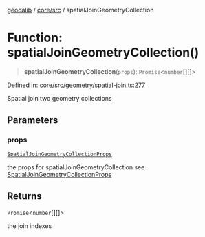 [geodalib](../../../modules.md) / [core/src](../index.md) / spatialJoinGeometryCollection

# Function: spatialJoinGeometryCollection()

> **spatialJoinGeometryCollection**(`props`): `Promise`\<`number`[][]\>

Defined in: [core/src/geometry/spatial-join.ts:277](https://github.com/GeoDaCenter/geoda-lib/blob/246bf05338fdf79294f778f8829940c18b17a0f8/js/packages/core/src/geometry/spatial-join.ts#L277)

Spatial join two geometry collections

## Parameters

### props

[`SpatialJoinGeometryCollectionProps`](../type-aliases/SpatialJoinGeometryCollectionProps.md)

the props for spatialJoinGeometryCollection see [SpatialJoinGeometryCollectionProps](../type-aliases/SpatialJoinGeometryCollectionProps.md)

## Returns

`Promise`\<`number`[][]\>

the join indexes
